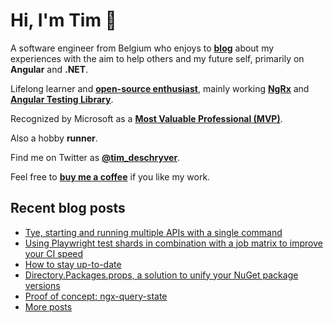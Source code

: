 # Hi, I'm Tim 👋

A software engineer from Belgium who enjoys to **[blog](https://timdeschryver.dev/blog)** about
my experiences with the aim to help others and my future self, primarily on
**Angular** and **.NET**.

Lifelong learner and **[open-source enthusiast](https://github.com/timdeschryver)**, mainly working **[NgRx](https://ngrx.io/)** and **[Angular Testing Library](https://testing-library.com/docs/angular-testing-library/)**.

Recognized by Microsoft as a **[Most Valuable Professional (MVP)](https://mvp.microsoft.com/en-us/PublicProfile/5004452?fullName=Tim%20Deschryver)**.

Also a hobby **runner**.

Find me on Twitter as **[@tim_deschryver](https://timdeschryver.dev/twitter)**.

Feel free to **[buy me a coffee](https://ko-fi.com/timdeschryver)** if you like my work.

<!-- prettier-ignore-start -->
<!-- BLOG:START -->

## Recent blog posts

- [Tye, starting and running multiple APIs with a single command](https://timdeschryver.dev/blog/tye-starting-and-running-multiple-apis-with-a-single-command)
- [Using Playwright test shards in combination with a job matrix to improve your CI speed](https://timdeschryver.dev/blog/using-playwright-test-shards-in-combination-with-a-job-matrix-to-improve-your-ci-speed)
- [How to stay up-to-date](https://timdeschryver.dev/blog/how-to-stay-up-to-date)
- [Directory.Packages.props, a solution to unify your NuGet package versions](https://timdeschryver.dev/blog/directorypackagesprops-a-solution-to-unify-your-nuget-package-versions)
- [Proof of concept: ngx-query-state](https://timdeschryver.dev/blog/proof-of-concept-ngx-query-state)
- [More posts](https://timdeschryver.dev/blog)

<!-- BLOG:END -->
<!-- prettier-ignore-end -->
